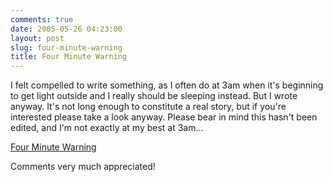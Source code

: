```yaml
---
comments: true
date: 2005-05-26 04:23:00
layout: post
slug: four-minute-warning
title: Four Minute Warning
---
```


I felt compelled to write something, as I often do at 3am when it's beginning to get light outside and I really should be sleeping instead.  But I wrote anyway.  It's not long enough to constitute a real story, but if you're interested please take a look anyway.  Please bear in mind this hasn't been edited, and I'm not exactly at my best at 3am...  

<a href="/fiction/four-minute-warning">Four Minute Warning</a>  

Comments very much appreciated!
